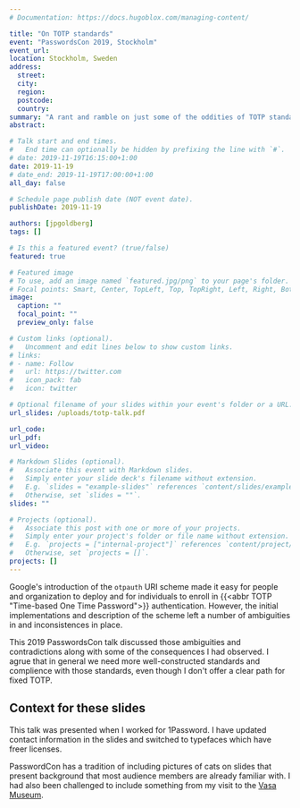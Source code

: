 ```yaml
---
# Documentation: https://docs.hugoblox.com/managing-content/

title: "On TOTP standards"
event: "PasswordsCon 2019, Stockholm"
event_url:
location: Stockholm, Sweden
address:
  street:
  city:
  region:
  postcode:
  country:
summary: "A rant and ramble on just some of the oddities of TOTP standards"
abstract:

# Talk start and end times.
#   End time can optionally be hidden by prefixing the line with `#`.
# date: 2019-11-19T16:15:00+1:00
date: 2019-11-19
# date_end: 2019-11-19T17:00:00+1:00
all_day: false

# Schedule page publish date (NOT event date).
publishDate: 2019-11-19

authors: [jpgoldberg]
tags: []

# Is this a featured event? (true/false)
featured: true

# Featured image
# To use, add an image named `featured.jpg/png` to your page's folder. 
# Focal points: Smart, Center, TopLeft, Top, TopRight, Left, Right, BottomLeft, Bottom, BottomRight.
image:
  caption: ""
  focal_point: ""
  preview_only: false

# Custom links (optional).
#   Uncomment and edit lines below to show custom links.
# links:
# - name: Follow
#   url: https://twitter.com
#   icon_pack: fab
#   icon: twitter

# Optional filename of your slides within your event's folder or a URL.
url_slides: /uploads/totp-talk.pdf

url_code:
url_pdf:
url_video:

# Markdown Slides (optional).
#   Associate this event with Markdown slides.
#   Simply enter your slide deck's filename without extension.
#   E.g. `slides = "example-slides"` references `content/slides/example-slides.md`.
#   Otherwise, set `slides = ""`.
slides: ""

# Projects (optional).
#   Associate this post with one or more of your projects.
#   Simply enter your project's folder or file name without extension.
#   E.g. `projects = ["internal-project"]` references `content/project/deep-learning/index.md`.
#   Otherwise, set `projects = []`.
projects: []
---
```


Google's introduction of the `otpauth` URI scheme made it easy 
for people and organization to deploy
and for individuals to enroll in
{{<abbr TOTP "Time-based One Time Password">}} authentication.
However, the initial implementations and description of the scheme left a number of ambiguities in and inconsistences in place.

This 2019 PasswordsCon talk discussed those ambiguities and contradictions along with some of the consequences I had observed.
I agrue that in general we need more well-constructed standards and complience with those standards, even though I don't offer a clear path for fixed TOTP.

## Context for these slides

This talk was presented when I worked for 1Password.
I have updated contact information in the slides and switched to typefaces which have freer licenses.

PasswordCon has a tradition of including pictures of cats on slides that present background that most audience members are already familiar with.
I had also been challenged to include something from my visit to the [Vasa Museum](https://www.vasamuseet.se/en).
